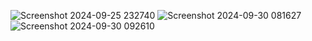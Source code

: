 ![Screenshot 2024-09-25 232740](https://github.com/user-attachments/assets/e401bc7f-09e9-4624-83ad-fbc98af66ccc)
![Screenshot 2024-09-30 081627](https://github.com/user-attachments/assets/7596f17c-229b-4768-9f3e-ee1fc8705095)
![Screenshot 2024-09-30 092610](https://github.com/user-attachments/assets/ff361a3f-fae4-4952-8adf-eaf8c6d7a88e)
